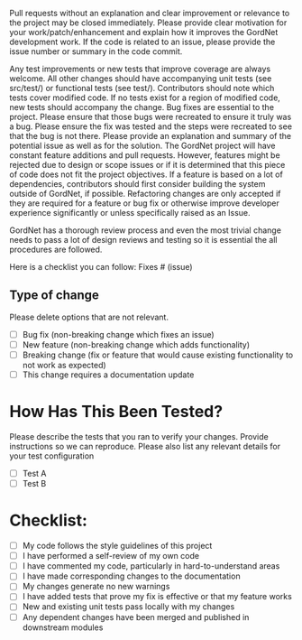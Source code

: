 Pull requests without an explanation and clear improvement or relevance to the project may be closed
immediately.
Please provide clear motivation for your work/patch/enhancement and explain how it improves
the GordNet development work. If the code is related to an issue, please provide the issue number or summary in the code commit.

Any test improvements or new tests that improve coverage are always welcome.
All other changes should have accompanying unit tests (see src/test/) or
functional tests (see test/). Contributors should note which tests cover
modified code. If no tests exist for a region of modified code, new tests
should accompany the change.
Bug fixes are essential to the project. Please ensure that those bugs were recreated to ensure it truly was a bug. 
Please ensure the fix was tested and the steps were recreated to see that the bug is not there. Please provide an 
explanation and summary of the potential issue as well as for the solution.
The GordNet project will have constant feature additions and pull requests.
However, features might be rejected due to design or scope issues or if it is determined that this piece of code does not
fit the project objectives. If a feature is based on a lot of dependencies, contributors should first
consider building the system outside of GordNet, if possible.
Refactoring changes are only accepted if they are required for a feature or
bug fix or otherwise improve developer experience significantly or unless specifically raised as an Issue.

GordNet has a thorough review process and even the most trivial change
needs to pass a lot of design reviews and testing so it is essential the all procedures are followed.

Here is a checklist you can follow:
Fixes # (issue)

## Type of change

Please delete options that are not relevant.

- [ ] Bug fix (non-breaking change which fixes an issue)
- [ ] New feature (non-breaking change which adds functionality)
- [ ] Breaking change (fix or feature that would cause existing functionality to not work as expected)
- [ ] This change requires a documentation update

# How Has This Been Tested?

Please describe the tests that you ran to verify your changes. Provide instructions so we can reproduce. Please also list any relevant details for your test configuration

- [ ] Test A
- [ ] Test B

# Checklist:

- [ ] My code follows the style guidelines of this project
- [ ] I have performed a self-review of my own code
- [ ] I have commented my code, particularly in hard-to-understand areas
- [ ] I have made corresponding changes to the documentation
- [ ] My changes generate no new warnings
- [ ] I have added tests that prove my fix is effective or that my feature works
- [ ] New and existing unit tests pass locally with my changes
- [ ] Any dependent changes have been merged and published in downstream modules
